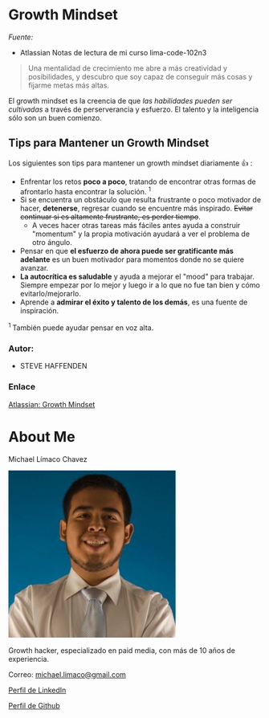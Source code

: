 # Growth Mindset
_Fuente:_
- Atlassian
Notas de lectura de mi curso lima-code-102n3

> Una mentalidad de crecimiento me abre a más creatividad y posibilidades, y descubro que soy capaz de conseguir más cosas y fijarme metas más altas.

El growth mindset es la creencia de que *las habilidades pueden ser cultivadas* a través de perserverancia y esfuerzo. El talento y la inteligencia sólo son un buen comienzo. 

## Tips para Mantener un Growth Mindset
Los siguientes son tips para mantener un growth mindset diariamente :+1: : 
- Enfrentar los retos **poco a poco**, tratando de encontrar otras formas de afrontarlo hasta encontrar la solución. <sup> 1 </sup>
- Si se encuentra un obstáculo que resulta frustrante o poco motivador de hacer, **detenerse**, regresar cuando se encuentre más inspirado. ~~Evitar continuar si es altamente frustrante, es perder tiempo~~.
    - A veces hacer otras tareas más fáciles antes ayuda a construir "momentum" y la propia motivación ayudará a ver el problema de otro ángulo. 
- Pensar en que **el esfuerzo de ahora puede ser gratificante más adelante** es un buen motivador para momentos donde no se quiere avanzar.
- **La autocrítica es saludable** y ayuda a mejorar el "mood" para trabajar. Siempre empezar por lo mejor y luego ir a lo que no fue tan bien y cómo evitarlo/mejorarlo.
- Aprende a **admirar el éxito y talento de los demás**, es una fuente de inspiración.

<sup>1 </sup> También puede ayudar pensar en voz alta. 

### Autor: 
- STEVE HAFFENDEN
### Enlace 
[Atlassian: Growth Mindset](https://www.atlassian.com/blog/inside-atlassian/growth-mindset)

# About Me
Michael Límaco Chavez

![Imagen de Perfil](https://github.com/MLimaco/reading-notes/blob/c6afe214cabdf60b4815d6adc022cab93bf5a93c/1516965564938.jpg)

Growth hacker, especializado en paid media, con más de 10 años de experiencia.

Correo: michael.limaco@gmail.com

[Perfil de LinkedIn](https://www.linkedin.com/in/mlimaco/)

[Perfil de Github](https://github.com/MLimaco)
